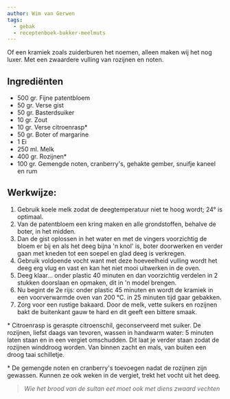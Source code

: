 ```yaml
---
author: Wim van Gerwen
tags:
  - gebak
  - receptenboek-bakker-meelmuts
---
```

Of een kramiek zoals zuiderburen het noemen, alleen maken wij het nog luxer. Met een zwaardere vulling van rozijnen en noten.

## Ingrediënten

* 500 gr. Fijne patentbloem
* 50 gr. Verse gist
* 50 gr. Basterdsuiker
* 10 gr. Zout
* 10 gr. Verse citroenrasp*
* 50 gr. Boter of margarine
* 1 Ei
* 250 ml. Melk
* 400 gr. Rozijnen*
* 100 gr. Gemengde noten, cranberry's, gehakte gember, snuifje kaneel en rum

## Werkwijze:

1.  Gebruik koele melk zodat de deegtemperatuur niet te hoog wordt; 24° is optimaal.
2.  Van de patentbloem een kring maken en alle grondstoffen, behalve de boter, in het midden.
3.  Dan de gist oplossen in het water en met de vingers voorzichtig de bloem er bij en als het deeg bijna 'n knol' is, boter doorwerken en verder gaan met kneden tot een soepel en glad deeg is verkregen.
4.  Gebruik voldoende vocht want met deze hoeveelheid vulling wordt het deeg erg vlug en vast en kan het niet mooi uitwerken in de oven.
5.  Deeg klaar... onder plastic 40 minuten en dan voorzichtig verdelen in 2 stukken doorslaan en opmaken, dit in 'n model brengen.
6.  Nu begint de 2e rijs: onder plastic 45 minuten en wordt de kramiek in een voorverwarmde oven van 200 °C. in 25 minuten tijd gaar gebakken.
7.  Zorg voor een rustige bakaard. Door de melk, vette suikers en rozijnen bakt de buitenkant gauw te hard en dit geeft een bittere smaak.

\* Citroenrasp is geraspte citroenschil, geconserveerd met suiker.
De rozijnen, liefst daags van tevoren, wassen in handwarm water: 5 minuten laten staan en in een vergiet omschudden. Dit laat je verder staan zodat de rozijnen winddroog worden. Van binnen zacht en mals, van buiten een droog taai schilletje.

\* De gemengde noten en cranberry's toevoegen nadat de rozijnen zijn gewassen. Kunnen ze ook weken in de vergiet, trekt het vocht uit het deeg.

> *Wie het brood van de sultan eet moet ook met diens zwaard vechten*